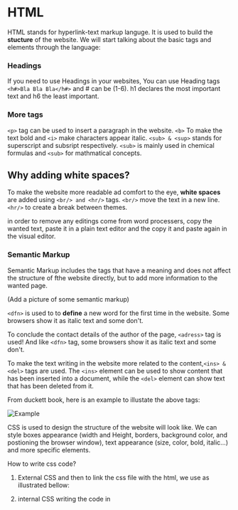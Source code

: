 
# HTML 

HTML stands for hyperlink-text markup languge. It is used to build the **stucture** of the website. We will start talking about the basic tags and elements through the language:

### Headings
If you need to use Headings in your websites, You can use Heading tags `<h#>Bla Bla Bla</h#>` and # can be (1-6). h1 declares the most important text and h6 the least important. 

### More tags
`<p>` tag can be used to insert a paragraph in the website. 
`<b>` To make the text bold and `<i>` make characters appear italic.
`<sub> & <sup>` stands for superscript and subsript respectively. `<sub>` is mainly used in chemical formulas and `<sub>` for mathmatical concepts. 

## Why adding white spaces?

To make the website more readable ad comfort to the eye, **white spaces** are added using `<br/> and <hr/>` tags. 
`<br/>` move the text in a new line. `<hr/>` to create a break between themes. 

in order to remove any editings come from word processers, copy the wanted text, paste it in a plain text editor and the copy it and paste again in the visual editor. 

### Semantic Markup

Semantic Markup includes the tags that have a meaning and does not affect the structure of fthe website directly, but to add more information to the wanted page. 

(Add a picture of some semantic markup)

`<dfn>` is used to to **define** a new word for the first time in the website. Some browsers show it as italic text and some don't. 

To conclude the contact details of the author of the page, `<adress>` tag is used! And like `<dfn>` tag, some browsers show it as italic text and some don't. 

To make the text writing in the website more related to the content,`<ins> & <del>` tags are used. The `<ins>` element can be used  to show content that has been  inserted into a document, while the `<del>` element can show text that has been deleted from it.

From duckett book, here is an example to illustate the above tags: 

![Example](C:/Users/DELL/Pictures/Screenshots/CSS.jpg)


CSS is used to design the structure of the website will look like. We can style boxes appearance (width and Height, borders, background color, and postioning the browser window), text appearance (size, color, bold, italic...) and more specific elements. 

How to write css code?

1. External CSS and then to link the css file with the html, we use <link> as illustrated bellow: 
<link href="css/styles.css" type="text/css" 
 rel="stylesheet" />

2. internal CSS
writing the code in <style> tag that is inserted in the head of the html. 

3. Inline CSS
It is written withen the body of the html file. 

If there is more than one element that have the same type, and you want to specilize one of them with some properaties, we use id. In the other hand, if there are a group that is wanted to have the same proparities, we use class. 

JavaScript

JS code is called a script. A script is a series of instructions that a computer can follow one-by-one.  Each individual instruction or step is known as a statement. Statements should end with a semicolon.

Also to illustate your work, you can make some notes to help you progress your work. And there are 2 ways to wrie comments: 
1. Single line comment using // 
2. Multi-line comment using /* Your comment */

How can we store our data?
Using variables. We can store within them (strings, boolean, numbers..). Note that the value inside them can bechanged as we walk through the script. 

To declare variables 
` var quentityName; `. It's is possible to give a value through the decleration ` var quentityName = value; `

YOU CAN NOT use (-), (.), number at the beginning, or reserved keywords in naming the variables. 

Arrays 
Arrays are helpful when dealing with a list or set of values that are related togather. Firt of all, you can name arrays like we name the variables.

To declare the array, here is the syntax: 
var arrayName = new Array ('element1', 'element2', 'element3'....)

Expressions and athimetic operators that are used in JS are described here.

Also you can have an overview for loops and descisions. 




